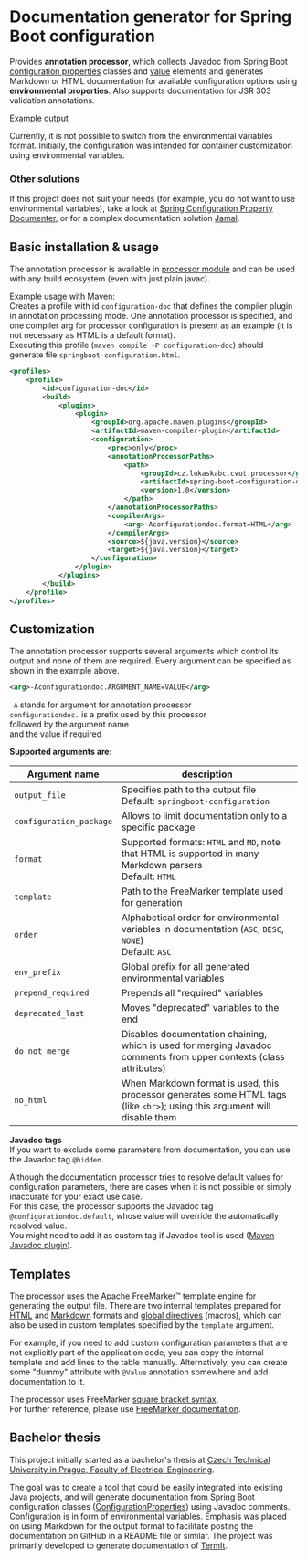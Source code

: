 # Documentation generator for Spring Boot configuration

Provides **annotation processor**, which collects Javadoc from Spring Boot [configuration properties](https://docs.spring.io/spring-boot/docs/3.2.1/reference/html/features.html#features.external-config.typesafe-configuration-properties.java-bean-binding) classes and [value](https://docs.spring.io/spring-framework/reference/core/beans/annotation-config/value-annotations.html) elements
and generates Markdown or HTML documentation for available configuration options using **environmental properties**.
Also supports documentation for JSR 303 validation annotations.

[Example output](example-output.md)

Currently, it is not possible to switch from the environmental variables format.
Initially, the configuration was intended for container customization using environmental variables.

### Other solutions
If this project does not suit your needs (for example, you do not want to use environmental variables), take a look at [Spring Configuration Property Documenter](https://github.com/rodnansol/spring-configuration-property-documenter),
or for a complex documentation solution [Jamal](https://github.com/verhas/jamal).

## Basic installation & usage

The annotation processor is available in [processor module](/processor/) and can be used with any build ecosystem
(even with just plain javac).  

Example usage with Maven:  
Creates a profile with id `configuration-doc` that defines the compiler plugin in annotation processing mode.
One annotation processor is specified, and one compiler arg for processor configuration is present as an example
(it is not necessary as HTML is a default format).  
Executing this profile (`maven compile -P configuration-doc`) should generate file `springboot-configuration.html`. 

```XML
<profiles>
    <profile>
        <id>configuration-doc</id>
        <build>
            <plugins>
                <plugin>
                    <groupId>org.apache.maven.plugins</groupId>
                    <artifactId>maven-compiler-plugin</artifactId>
                    <configuration>
                        <proc>only</proc>
                        <annotationProcessorPaths>
                            <path>
                                <groupId>cz.lukaskabc.cvut.processor</groupId>
                                <artifactId>spring-boot-configuration-docgen-processor</artifactId>
                                <version>1.0</version>
                            </path>
                        </annotationProcessorPaths>
                        <compilerArgs>
                            <arg>-Aconfigurationdoc.format=HTML</arg>
                        </compilerArgs>
                        <source>${java.version}</source>
                        <target>${java.version}</target>
                    </configuration>
                </plugin>
            </plugins>
        </build>
    </profile>
</profiles>
```

## Customization

The annotation processor supports several arguments which control its output and none of them are required.
Every argument can be specified as shown in the example above.
```XML
<arg>-Aconfigurationdoc.ARGUMENT_NAME=VALUE</arg>
```
`-A` stands for argument for annotation processor  
`configurationdoc.` is a prefix used by this processor  
followed by the argument name  
and the value if required

**Supported arguments are:**

| Argument name           | description                                                                                                                |
|-------------------------|----------------------------------------------------------------------------------------------------------------------------|
| `output_file`           | Specifies path to the output file<br>Default: `springboot-configuration`                                                   |
| `configuration_package` | Allows to limit documentation only to a specific package                                                                   |
| `format`                | Supported formats: `HTML` and `MD`, note that HTML is supported in many Markdown parsers<br>Default: `HTML`                |
| `template`              | Path to the FreeMarker template used for generation                                                                        |
| `order`                 | Alphabetical order for environmental variables in documentation (`ASC`, `DESC`, `NONE`)<br>Default: `ASC`                  |
| `env_prefix`            | Global prefix for all generated environmental variables                                                                    |
| `prepend_required`      | Prepends all "required" variables                                                                                          |
| `deprecated_last`       | Moves "deprecated" variables to the end                                                                                    |
| `do_not_merge`          | Disables documentation chaining, which is used for merging Javadoc comments from upper contexts (class attributes)         |
| `no_html`               | When Markdown format is used, this processor generates some HTML tags (like `<br>`); using this argument will disable them |


**Javadoc tags**  
If you want to exclude some parameters from documentation, you can use the Javadoc tag `@hidden.`

Although the documentation processor tries to resolve default values for configuration parameters, there are cases when it is not possible or simply inaccurate for your exact use case.  
For this case, the processor supports the Javadoc tag `@configurationdoc.default`, whose value will override the automatically resolved value.  
You might need to add it as custom tag if Javadoc tool is used ([Maven Javadoc plugin](https://maven.apache.org/plugins/maven-javadoc-plugin/examples/tag-configuration.html)).


## Templates

The processor uses the Apache FreeMarker™ template engine for generating the output file.
There are two internal templates prepared for [HTML](/processor/src/main/resources/templates/table.html) and [Markdown](/processor/src/main/resources/templates/table.md) formats and [global directives](/processor/src/main/resources/templates/directives.txt) (macros), 
which can also be used in custom templates specified by the `template` argument.

For example, if you need to add custom configuration parameters that are not explicitly part of the application code,
you can copy the internal template and add lines to the table manually.
Alternatively, you can create some "dummy" attribute with `@Value` annotation somewhere and add documentation to it.

The processor uses FreeMarker [square bracket syntax](https://freemarker.apache.org/docs/dgui_misc_alternativesyntax.html).  
For further reference, please use [FreeMarker documentation](https://freemarker.apache.org/docs/index.html).


## Bachelor thesis

This project initially started as a bachelor's thesis at [Czech Technical University in Prague, Faculty of Electrical Engineering](https://fel.cvut.cz/en).  
<!-- TODO: The Thesis is available in Czech on [DSpace](#). -->  
The goal was to create a tool that could be easily integrated into existing Java projects,
and will generate documentation from Spring Boot configuration classes ([ConfigurationProperties](https://docs.spring.io/spring-boot/docs/3.2.1/reference/html/features.html#features.external-config.typesafe-configuration-properties.java-bean-binding)) using Javadoc comments.
Configuration is in form of environmental variables.
Emphasis was placed on using Markdown for the output format to facilitate posting the documentation on GitHub in a README file or similar.
The project was primarily developed to generate documentation of [TermIt](https://github.com/kbss-cvut/termit).
